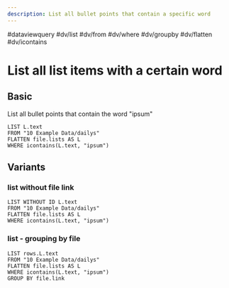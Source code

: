 ```yaml
---
description: List all bullet points that contain a specific word
---
```

#dataviewquery
#dv/list #dv/from #dv/where #dv/groupby #dv/flatten #dv/icontains

# List all list items with a certain word
## Basic 

List all bullet points that contain the word "ipsum"

```dataview
LIST L.text
FROM "10 Example Data/dailys"
FLATTEN file.lists AS L
WHERE icontains(L.text, "ipsum")
```

## Variants

### list without file link

```dataview
LIST WITHOUT ID L.text
FROM "10 Example Data/dailys"
FLATTEN file.lists AS L
WHERE icontains(L.text, "ipsum")
```

### list - grouping by file

```dataview
LIST rows.L.text
FROM "10 Example Data/dailys"
FLATTEN file.lists AS L
WHERE icontains(L.text, "ipsum")
GROUP BY file.link
```